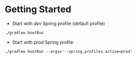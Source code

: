 # Getting Started

- Start with *dev* Spring profile (default profile)
```shell
./gradlew bootRun
```

- Start with *prod* Spring profile
```shell
./gradlew bootRun --args='--spring.profiles.active=prod'
```

